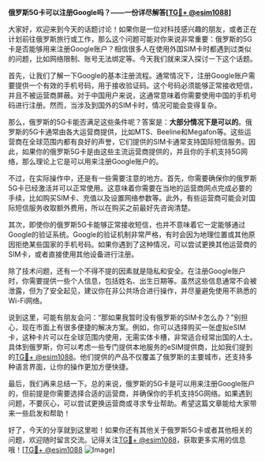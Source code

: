 **俄罗斯5G卡可以注册Google吗？——一份详尽解答[[TG💪+ @esim1088](https://t.me/s/esim1088)]**

大家好，欢迎来到今天的话题讨论！如果你是一位对科技感兴趣的朋友，或者正在计划前往俄罗斯旅行或工作，那么这个问题可能对你来说非常重要：俄罗斯的5G卡是否能够用来注册Google账户？相信很多人在使用外国SIM卡时都遇到过类似的问题，比如网络限制、账号无法绑定等。今天我们就来深入探讨一下这个话题。

首先，让我们了解一下Google的基本注册流程。通常情况下，注册Google账户需要提供一个有效的手机号码，用于接收验证码。这个号码必须能够正常接收短信，并且不被运营商屏蔽。对于中国用户来说，这通常意味着你需要使用中国的手机号码进行注册。然而，当涉及到国外的SIM卡时，情况可能会变得复杂。

那么，俄罗斯的5G卡能否满足这些条件呢？答案是：**大部分情况下是可以的**。俄罗斯的5G卡通常由各大运营商提供，比如MTS、Beeline和Megafon等。这些运营商在全球范围内都有良好的声誉，它们提供的SIM卡通常支持国际短信服务。因此，如果你的俄罗斯5G卡是由这些主流运营商提供的，并且你的手机支持5G网络，那么理论上它是可以用来注册Google账户的。

不过，在实际操作中，还是有一些需要注意的地方。首先，你需要确保你的俄罗斯5G卡已经激活并可以正常使用。这意味着你需要在当地的运营商网点完成必要的手续，比如购买SIM卡、充值以及设置网络参数等。此外，有些运营商可能会对国际短信服务收取额外费用，所以在购买之前最好先咨询清楚。

其次，即使你的俄罗斯5G卡能够正常接收短信，也并不意味着它一定能够通过Google的验证系统。Google的验证机制非常严格，有时会因为地理位置或其他原因拒绝某些国家的手机号码。如果你遇到了这种情况，可以尝试更换其他运营商的SIM卡，或者直接使用其他设备进行注册。

除了技术问题，还有一个不得不提的因素就是隐私和安全。在注册Google账户时，你需要提供一些个人信息，包括姓名、出生日期等。虽然这些信息通常不会被泄露，但为了安全起见，建议你在非公共场合进行操作，并尽量避免使用不熟悉的Wi-Fi网络。

说到这里，可能有朋友会问：“那如果我暂时没有俄罗斯的SIM卡怎么办？”别担心，现在市面上有很多便捷的解决方案。例如，你可以选择购买一张虚拟eSIM卡，这种卡片可以在全球范围内使用，无需实体卡槽，非常适合经常出国的人士。具体到俄罗斯，你可以考虑一些专门提供本地服务的eSIM提供商，比如我们提到的[TG💪+ @esim1088](https://t.me/s/esim1088)。他们提供的产品不仅覆盖了俄罗斯的主要城市，还支持多种语言界面，让你的操作更加方便快捷。

最后，我们再来总结一下。总的来说，俄罗斯的5G卡是可以用来注册Google账户的，但前提是你需要选择合适的运营商，并确保你的手机支持5G网络。如果遇到问题，不要灰心，可以尝试更换运营商或寻求专业帮助。希望这篇文章能给大家带来一些启发和帮助！

好了，今天的分享就到这里啦！如果你还有其他关于俄罗斯5G卡或者其他相关的问题，欢迎随时留言交流。记得关注[TG💪+ @esim1088](https://t.me/s/esim1088)，获取更多实用的信息哦！[[TG💪+ @esim1088](https://t.me/s/esim1088) ![Image](https://i.postimg.cc/4NQfJmqS/Snipaste-2025-05-13-00-14-12.png)]